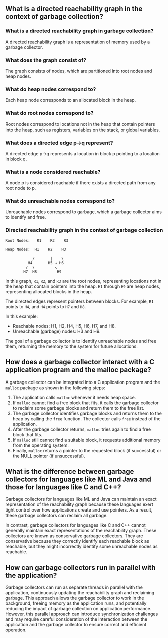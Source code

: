 ```toc
```
## What is a directed reachability graph in the context of garbage collection?

### What is a directed reachability graph in garbage collection?

A directed reachability graph is a representation of memory used by a garbage collector.

### What does the graph consist of?

The graph consists of nodes, which are partitioned into root nodes and heap nodes.

### What do heap nodes correspond to?

Each heap node corresponds to an allocated block in the heap.

### What do root nodes correspond to?

Root nodes correspond to locations not in the heap that contain pointers into the heap, such as registers, variables on the stack, or global variables.

### What does a directed edge p→q represent?

A directed edge p→q represents a location in block p pointing to a location in block q.

### What is a node considered reachable?

A node p is considered reachable if there exists a directed path from any root node to p.

### What do unreachable nodes correspond to?

Unreachable nodes correspond to garbage, which a garbage collector aims to identify and free.

### Directed reachability graph in the context of garbage collection
```
Root Nodes:   R1    R2    R3

Heap Nodes:  H1    H2    H3

            /       |    \
          H4       H5 → H6
         /  \         ↘
        H7  H8         H9
```

In this graph, `R1`, `R2`, and `R3` are the root nodes, representing locations not in the heap that contain pointers into the heap. `H1` through `H9` are heap nodes, representing allocated blocks in the heap.

The directed edges represent pointers between blocks. For example, `R1` points to `H4`, and `H4` points to `H7` and `H8`.

In this example:

-   Reachable nodes: H1, H2, H4, H5, H6, H7, and H8.
-   Unreachable (garbage) nodes: H3 and H9.

The goal of a garbage collector is to identify unreachable nodes and free them, returning the memory to the system for future allocations.



## How does a garbage collector interact with a C application program and the malloc package?

A garbage collector can be integrated into a C application program and the `malloc` package as shown in the following steps:

1.  The application calls `malloc` whenever it needs heap space.
2.  If `malloc` cannot find a free block that fits, it calls the garbage collector to reclaim some garbage blocks and return them to the free list.
3.  The garbage collector identifies garbage blocks and returns them to the heap by calling the `free` function. The collector calls `free` instead of the application.
4.  After the garbage collector returns, `malloc` tries again to find a free block that fits.
5.  If `malloc` still cannot find a suitable block, it requests additional memory from the operating system.
6.  Finally, `malloc` returns a pointer to the requested block (if successful) or the NULL pointer (if unsuccessful).

## What is the difference between garbage collectors for languages like ML and Java and those for languages like C and C++?

Garbage collectors for languages like ML and Java can maintain an exact representation of the reachability graph because these languages exert tight control over how applications create and use pointers. As a result, these garbage collectors can reclaim all garbage.

In contrast, garbage collectors for languages like C and C++ cannot generally maintain exact representations of the reachability graph. These collectors are known as conservative garbage collectors. They are conservative because they correctly identify each reachable block as reachable, but they might incorrectly identify some unreachable nodes as reachable.

## How can garbage collectors run in parallel with the application?

Garbage collectors can run as separate threads in parallel with the application, continuously updating the reachability graph and reclaiming garbage. This approach allows the garbage collector to work in the background, freeing memory as the application runs, and potentially reducing the impact of garbage collection on application performance. However, this parallel approach can introduce synchronization challenges and may require careful consideration of the interaction between the application and the garbage collector to ensure correct and efficient operation.